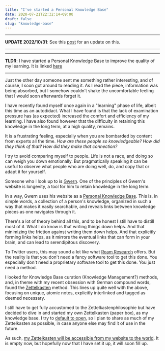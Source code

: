 ```yaml
---
title: "I've started a Personal Knowledge Base"
date: 2020-07-21T22:32:14+09:00
draft: false
slug: "knowledge-base"
---
```


---

**UPDATE 2022/10/31**: See this [post](../no-more-kb) for an update on this.

---
---

**TLDR**: I have started a Personal Knowledge Base to improve the quality of my
learning. It is linked [here](https://notes.giuliostarace.com)

---

Just the other day someone sent me something rather interesting, and of course,
I soon got around to reading it. As I read the piece, information was being
absorbed, but I somehow couldn't shake the uncomfortable feeling that I would
soon afterwards forget it.

I have recently found myself once again in a "learning" phase of life, albeit
this time as an autodidact. What I have found is that the lack of examination
pressure has (as expected) increased the comfort and efficiency of my learning.
I have also found however that the difficulty in retaining this knowledge in the
long term, at a high quality, remains.

It is a frustrating feeling, especially when you are bombarded by content from
experts all the time. _How are these people so knowledgeable? How did they think
of that? How did they make that connection?_

I try to avoid comparing myself to people. Life is not a race, and doing so can
weigh you down emotionally. But pragmatically speaking it can be useful to
observe what people who are doing well, do, and copy that or adapt it for
yourself.

Someone who I look up to is [Gwern](https://www.gwern.net/). One of the
principles of Gwern's website is longevity, a tool for him to retain knowledge
in the long term.

In a way, Gwern uses his website as a
[Personal Knowledge Base](https://en.wikipedia.org/wiki/Personal_knowledge_base).
This is, in simple words, a collection of a person's knowledge, organized in
such a way that makes it easily searchable, and reveals links between knowledge
pieces as one navigates through it.

There's a lot of theory behind all this, and to be honest I still have to
distill most of it. What I do know is that writing things down helps. And that
minimizing the friction against writing them down helps. And that explicitly
forming links helps, as it mirrors the eventual links that can form in your
brain, and can lead to serendipitous discovery.

To Twitter users, this may sound a lot like what
[Roam Research](https://roamresearch.com/) offers. But the reality is that you
don't need a fancy software tool to get this done. You especially don't need a
proprietary software tool to get this done. You just need a method.

I looked for Knowledge Base curation (Knowledge Management?) methods, and, in
theme with my recent obsession with German compound words, found the
[Zettelkasten](https://en.wikipedia.org/wiki/Zettelkasten) method. This lines up
quite well with the above, focusing on unique, atomic notes, explicitly
interlinked and tagged as deemed necessary.

I still have to get fully accustomed to the Zettelkastenphilosophie but have
decided to dive in and started my own Zettelkasten (paper box), as my knowledge
base. I try to [default to open](https://en.wikipedia.org/wiki/Open_by_default),
so I plan to share as much of my Zettelkasten as possible, in case anyone else
may find it of use in the future.

As such,
[my Zettelkasten will be accessible from my website to the world](https://notes.giuliostarace.com).
It is empty now, but hopefully now that I have set it up, it will soon fill up.
